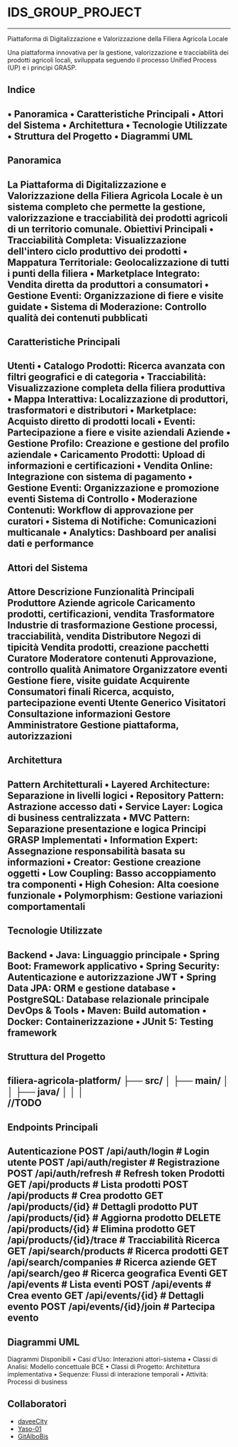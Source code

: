 # IDS_GROUP_PROJECT
--------------------------------------------------------------------------------
 Piattaforma di Digitalizzazione e Valorizzazione della Filiera Agricola Locale
       
Una piattaforma innovativa per la gestione, valorizzazione e tracciabilità dei prodotti agricoli locali, sviluppata seguendo il processo Unified Process (UP) e i principi GRASP.

## Indice
•	 Panoramica
•	 Caratteristiche Principali
•	Attori del Sistema
•	 Architettura
•	Tecnologie Utilizzate
•	Struttura del Progetto
•	Diagrammi UML
--------------------------------------------------------------------------------
## Panoramica
La Piattaforma di Digitalizzazione e Valorizzazione della Filiera Agricola Locale è un sistema completo che permette la gestione, valorizzazione e tracciabilità dei prodotti agricoli di un territorio comunale.
Obiettivi Principali
•	Tracciabilità Completa: Visualizzazione dell'intero ciclo produttivo dei prodotti
•	Mappatura Territoriale: Geolocalizzazione di tutti i punti della filiera
•	Marketplace Integrato: Vendita diretta da produttori a consumatori
•	Gestione Eventi: Organizzazione di fiere e visite guidate
•	 Sistema di Moderazione: Controllo qualità dei contenuti pubblicati
--------------------------------------------------------------------------------
## Caratteristiche Principali
Utenti
•	Catalogo Prodotti: Ricerca avanzata con filtri geografici e di categoria
•	Tracciabilità: Visualizzazione completa della filiera produttiva
•	Mappa Interattiva: Localizzazione di produttori, trasformatori e distributori
•	Marketplace: Acquisto diretto di prodotti locali
•	Eventi: Partecipazione a fiere e visite aziendali
Aziende
•	Gestione Profilo: Creazione e gestione del profilo aziendale
•	Caricamento Prodotti: Upload di informazioni e certificazioni
•	Vendita Online: Integrazione con sistema di pagamento
•	Gestione Eventi: Organizzazione e promozione eventi
Sistema di Controllo
•	Moderazione Contenuti: Workflow di approvazione per curatori
•	Sistema di Notifiche: Comunicazioni multicanale
•	Analytics: Dashboard per analisi dati e performance
--------------------------------------------------------------------------------
## Attori del Sistema
Attore	Descrizione	Funzionalità Principali
Produttore	Aziende agricole	Caricamento prodotti, certificazioni, vendita
Trasformatore	Industrie di trasformazione	Gestione processi, tracciabilità, vendita
Distributore	Negozi di tipicità	Vendita prodotti, creazione pacchetti
Curatore	Moderatore contenuti	Approvazione, controllo qualità
Animatore	Organizzatore eventi	Gestione fiere, visite guidate
Acquirente	Consumatori finali	Ricerca, acquisto, partecipazione eventi
Utente Generico	Visitatori	Consultazione informazioni
Gestore	Amministratore	Gestione piattaforma, autorizzazioni
--------------------------------------------------------------------------------
## Architettura
Pattern Architetturali
•	Layered Architecture: Separazione in livelli logici
•	Repository Pattern: Astrazione accesso dati
•	Service Layer: Logica di business centralizzata
•	MVC Pattern: Separazione presentazione e logica
Principi GRASP Implementati
•	Information Expert: Assegnazione responsabilità basata su informazioni
•	Creator: Gestione creazione oggetti
•	Low Coupling: Basso accoppiamento tra componenti
•	High Cohesion: Alta coesione funzionale
•	Polymorphism: Gestione variazioni comportamentali
--------------------------------------------------------------------------------
## Tecnologie Utilizzate
Backend
•	Java: Linguaggio principale
•	Spring Boot: Framework applicativo
•	Spring Security: Autenticazione e autorizzazione JWT
•	Spring Data JPA: ORM e gestione database
•	PostgreSQL: Database relazionale principale
DevOps & Tools
•	Maven: Build automation
•	Docker: Containerizzazione
•	JUnit 5: Testing framework
--------------------------------------------------------------------------------
## Struttura del Progetto
filiera-agricola-platform/
├── src/
│   ├── main/
│   │   ├── java/
│   │   │   
//TODO
--------------------------------------------------------------------------------
## Endpoints Principali
Autenticazione
POST /api/auth/login          # Login utente
POST /api/auth/register       # Registrazione
POST /api/auth/refresh        # Refresh token
Prodotti
GET    /api/products          # Lista prodotti
POST   /api/products          # Crea prodotto
GET    /api/products/{id}     # Dettagli prodotto
PUT    /api/products/{id}     # Aggiorna prodotto
DELETE /api/products/{id}     # Elimina prodotto
GET    /api/products/{id}/trace # Tracciabilità
Ricerca
GET /api/search/products      # Ricerca prodotti
GET /api/search/companies     # Ricerca aziende
GET /api/search/geo          # Ricerca geografica
Eventi
GET    /api/events           # Lista eventi
POST   /api/events           # Crea evento
GET    /api/events/{id}      # Dettagli evento
POST   /api/events/{id}/join # Partecipa evento
--------------------------------------------------------------------------------
## Diagrammi UML
Diagrammi Disponibili
•	Casi d'Uso: Interazioni attori-sistema
•	Classi di Analisi: Modello concettuale BCE
•	Classi di Progetto: Architettura implementativa
•	Sequenze: Flussi di interazione temporali
•	Attività: Processi di business


## Collaboratori

- [daveeCity](https://github.com/daveeCity)
- [Yaso-01](https://github.com/Yaso-01)
- [GitAlboBis](https://github.com/GitAlboBis)
